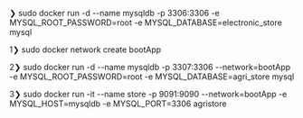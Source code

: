 ❯ sudo docker run -d --name mysqldb -p 3306:3306 -e MYSQL_ROOT_PASSWORD=root -e MYSQL_DATABASE=electronic_store mysql

1❯ sudo docker network create bootApp

2❯ sudo docker run -d --name mysqldb -p 3307:3306 --network=bootApp -e MYSQL_ROOT_PASSWORD=root -e MYSQL_DATABASE=agri_store mysql

3❯ sudo docker run -it --name store -p 9091:9090 --network=bootApp -e MYSQL_HOST=mysqldb -e MYSQL_PORT=3306 agristore
